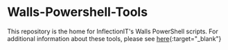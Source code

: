 # Walls-Powershell-Tools

This repository is the home for InflectionIT's Walls PowerShell scripts. For additional information about these tools, please see [here](https://inflectionit.github.io/Walls-Powershell-Tools/){:target="_blank"}
